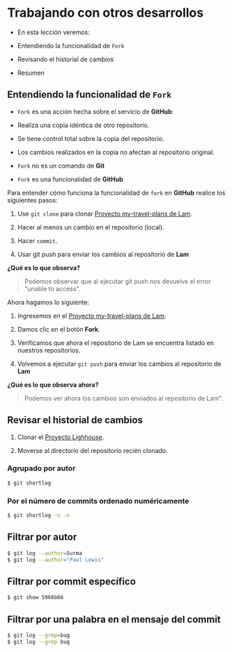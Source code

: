 # Trabajando con otros desarrollos

 - En esta lección veremos:

 - Entendiendo la funcionalidad de `Fork`

 - Revisando el historial de cambios

 - Resumen

## Entendiendo la funcionalidad de `Fork`

 - `Fork` es una acción hecha sobre el servicio de **GitHub**:

 - Realiza una copia idéntica de otro repositorio.
 
 - Se tiene control total sobre la copia del repositorio.
 
 - Los cambios realizados en la copia no afectan al repositorio original.
 
 - `Fork` no es un comando de **Git**
 
 - `Fork` es una funcionalidad de **GitHub**

Para entender cómo funciona la funcionalidad de `fork` en **GitHub** realice los siguientes pasos:

1. Use `git clone` para clonar [Proyecto my-travel-plans de Lam](https://github.com/udacity/course-collaboration-travel-plans).

2. Hacer al menos un cambio en el repositorio (local).

3. Hacer `commit`.

4. Usar git push para enviar los cambios al repositorio de **Lam**

**¿Qué es lo que observa?**

> Podemos observar que al ejecutar git push nos devuelve el error "unable to access".

Ahora hagamos lo siguiente:

 1. Ingresemos en el [Proyecto my-travel-plans de Lam](https://github.com/udacity/course-collaboration-travel-plans).

 2. Damos clic en el botón **Fork**.

 3. Verificamos que ahora el repositorio de Lam se encuentra listado en nuestros repositorios.

 4. Volvemos a ejecutar `git push` para enviar los cambios al repositorio de **Lam**

**¿Qué es lo que observa ahora?**

> Podemos ver ahora los cambios son enviados al repositorio de Lam".

## Revisar el historial de cambios

 1. Clonar el [Proyecto Lighhouse](https://github.com/GoogleChrome/lighthouse).

 2. Moverse al directorio del repositorio recién clonado.

### Agrupado por autor

```bash
$ git shortlog
```

### Por el número de commits ordenado numéricamente 

```bash
$ git shortlog -s -n
```

## Filtrar por autor

```bash
$ git log --author=Surma
$ git log --author="Paul Lewis"
```

## Filtrar por commit específico

```bash
$ git show 5966b66
```

## Filtrar por una palabra en el mensaje del commit

```bash
$ git log --grep=bug
$ git log --grep bug
```

<!--stackedit_data:
eyJoaXN0b3J5IjpbLTIwNTg3NTQyNCw1ODU4MjMwNDksLTIxND
Q2NzExNzksOTA4NTg3NTA4XX0=
-->